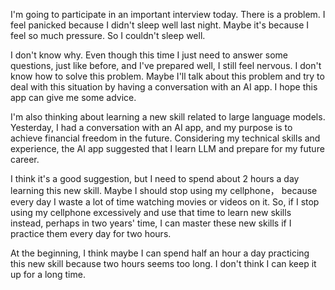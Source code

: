 I'm going to participate in an important interview today. There is a problem. I feel panicked because I didn't sleep well last night. Maybe it's because I feel so much pressure. So I couldn't sleep well.

I don't know why. Even though this time I just need to answer some questions, just like before, and I've prepared well, I still feel nervous. I don't know how to solve this problem. Maybe I'll talk about this problem and try to deal with this situation by having a conversation with an AI app. I hope this app can give me some advice.

I'm also thinking about learning a new skill related to large language models. Yesterday, I had a conversation with an AI app, and my purpose is to achieve financial freedom in the future. Considering my technical skills and experience, the AI app suggested that I learn LLM and prepare for my future career.

I think it's a good suggestion, but I need to spend about 2 hours a day learning this new skill. Maybe I should stop using my cellphone， because every day I waste a lot of time watching movies or videos on it. So, if I stop using my cellphone excessively and use that time to learn new skills instead, perhaps in two years' time, I can master these new skills if I practice them every day for two hours.

At the beginning, I think maybe I can spend half an hour a day practicing this new skill because two hours seems too long. I don't think I can keep it up for a long time.